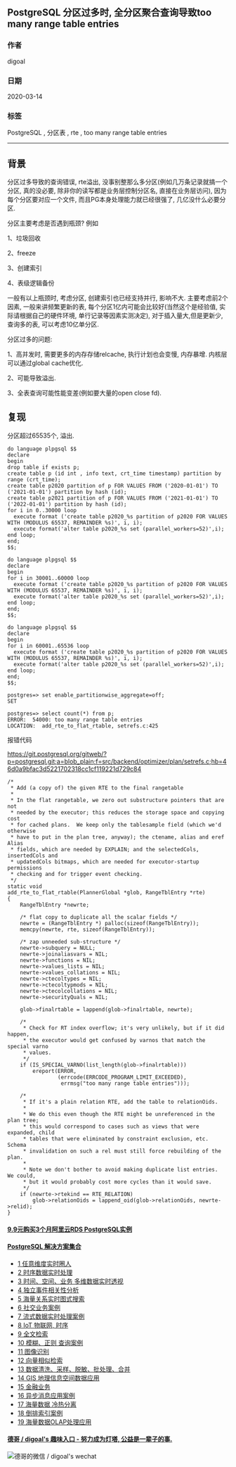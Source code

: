 ## PostgreSQL 分区过多时, 全分区聚合查询导致too many range table entries   
        
### 作者                                                                        
digoal                                                                                                                 
                          
### 日期                                                                                                                 
2020-03-14                                                                                                             
                                                                                                                 
### 标签                                                                                                                 
PostgreSQL , 分区表 , rte , too many range table entries    
                     
----               
                          
## 背景    
分区过多导致的查询错误, rte溢出, 没事别整那么多分区(例如几万条记录就搞一个分区, 真的没必要, 除非你的读写都是业务层控制分区名, 直接在业务层访问), 因为每个分区要对应一个文件, 而且PG本身处理能力就已经很强了, 几亿没什么必要分区.   
  
分区主要考虑是否遇到瓶颈? 例如  
  
1、垃圾回收    
  
2、freeze    
  
3、创建索引   
  
4、表级逻辑备份   
  
一般有以上瓶颈时, 考虑分区, 创建索引也已经支持并行, 影响不大. 主要考虑前2个因素, 一般来讲频繁更新的表, 每个分区1亿内可能会比较好(当然这个是经验值, 实际请根据自己的硬件环境, 单行记录等因素实测决定), 对于插入量大,但是更新少,查询多的表, 可以考虑10亿单分区.     
  
分区过多的问题:  
  
1、高并发时, 需要更多的内存存储relcache, 执行计划也会变慢, 内存暴增. 内核层可以通过global cache优化.  
  
2、可能导致溢出.  
  
3、全表查询可能性能变差(例如要大量的open close fd).   

## 复现  
分区超过65535个, 溢出.   
  
```  
do language plpgsql $$     
declare    
begin    
drop table if exists p;    
create table p (id int , info text, crt_time timestamp) partition by range (crt_time);      
create table p2020 partition of p FOR VALUES FROM ('2020-01-01') TO ('2021-01-01') partition by hash (id);      
create table p2021 partition of p FOR VALUES FROM ('2021-01-01') TO ('2022-01-01') partition by hash (id);      
for i in 0..30000 loop    
  execute format ('create table p2020_%s partition of p2020 FOR VALUES WITH (MODULUS 65537, REMAINDER %s)', i, i);    
  execute format('alter table p2020_%s set (parallel_workers=52)',i);    
end loop;    
end;    
$$;    
  
do language plpgsql $$     
declare    
begin    
for i in 30001..60000 loop    
  execute format ('create table p2020_%s partition of p2020 FOR VALUES WITH (MODULUS 65537, REMAINDER %s)', i, i);    
  execute format('alter table p2020_%s set (parallel_workers=52)',i);    
end loop;    
end;    
$$;    
  
do language plpgsql $$     
declare    
begin    
for i in 60001..65536 loop    
  execute format ('create table p2020_%s partition of p2020 FOR VALUES WITH (MODULUS 65537, REMAINDER %s)', i, i);    
  execute format('alter table p2020_%s set (parallel_workers=52)',i);    
end loop;    
end;    
$$;    
```  
  
```  
postgres=> set enable_partitionwise_aggregate=off;    
SET  
  
postgres=> select count(*) from p;  
ERROR:  54000: too many range table entries  
LOCATION:  add_rte_to_flat_rtable, setrefs.c:425  
```  
  
报错代码  
  
https://git.postgresql.org/gitweb/?p=postgresql.git;a=blob_plain;f=src/backend/optimizer/plan/setrefs.c;hb=46d0a9bfac3d5221702318cc1cf119221d729c84  
  
```  
/*  
 * Add (a copy of) the given RTE to the final rangetable  
 *  
 * In the flat rangetable, we zero out substructure pointers that are not  
 * needed by the executor; this reduces the storage space and copying cost  
 * for cached plans.  We keep only the tablesample field (which we'd otherwise  
 * have to put in the plan tree, anyway); the ctename, alias and eref Alias  
 * fields, which are needed by EXPLAIN; and the selectedCols, insertedCols and  
 * updatedCols bitmaps, which are needed for executor-startup permissions  
 * checking and for trigger event checking.  
 */  
static void  
add_rte_to_flat_rtable(PlannerGlobal *glob, RangeTblEntry *rte)  
{  
	RangeTblEntry *newrte;  
  
	/* flat copy to duplicate all the scalar fields */  
	newrte = (RangeTblEntry *) palloc(sizeof(RangeTblEntry));  
	memcpy(newrte, rte, sizeof(RangeTblEntry));  
  
	/* zap unneeded sub-structure */  
	newrte->subquery = NULL;  
	newrte->joinaliasvars = NIL;  
	newrte->functions = NIL;  
	newrte->values_lists = NIL;  
	newrte->values_collations = NIL;  
	newrte->ctecoltypes = NIL;  
	newrte->ctecoltypmods = NIL;  
	newrte->ctecolcollations = NIL;  
	newrte->securityQuals = NIL;  
  
	glob->finalrtable = lappend(glob->finalrtable, newrte);  
  
	/*  
	 * Check for RT index overflow; it's very unlikely, but if it did happen,  
	 * the executor would get confused by varnos that match the special varno  
	 * values.  
	 */  
	if (IS_SPECIAL_VARNO(list_length(glob->finalrtable)))  
		ereport(ERROR,  
				(errcode(ERRCODE_PROGRAM_LIMIT_EXCEEDED),  
				 errmsg("too many range table entries")));  
  
	/*  
	 * If it's a plain relation RTE, add the table to relationOids.  
	 *  
	 * We do this even though the RTE might be unreferenced in the plan tree;  
	 * this would correspond to cases such as views that were expanded, child  
	 * tables that were eliminated by constraint exclusion, etc. Schema  
	 * invalidation on such a rel must still force rebuilding of the plan.  
	 *  
	 * Note we don't bother to avoid making duplicate list entries.  We could,  
	 * but it would probably cost more cycles than it would save.  
	 */  
	if (newrte->rtekind == RTE_RELATION)  
		glob->relationOids = lappend_oid(glob->relationOids, newrte->relid);  
}  
```  
    
  
  
  
  
  
  
  
  
  
  
  
  
  
  
  
  
  
  
  
  
  
  
  
  
  
#### [9.9元购买3个月阿里云RDS PostgreSQL实例](https://www.aliyun.com/database/postgresqlactivity "57258f76c37864c6e6d23383d05714ea")
  
  
#### [PostgreSQL 解决方案集合](https://yq.aliyun.com/topic/118 "40cff096e9ed7122c512b35d8561d9c8")
- [1 任意维度实时圈人](https://yq.aliyun.com/topic/118 "40cff096e9ed7122c512b35d8561d9c8")
- [2 时序数据实时处理](https://yq.aliyun.com/topic/118 "40cff096e9ed7122c512b35d8561d9c8")
- [3 时间、空间、业务 多维数据实时透视](https://yq.aliyun.com/topic/118 "40cff096e9ed7122c512b35d8561d9c8")
- [4 独立事件相关性分析](https://yq.aliyun.com/topic/118 "40cff096e9ed7122c512b35d8561d9c8")
- [5 海量关系实时图式搜索](https://yq.aliyun.com/topic/118 "40cff096e9ed7122c512b35d8561d9c8")
- [6 社交业务案例](https://yq.aliyun.com/topic/118 "40cff096e9ed7122c512b35d8561d9c8")
- [7 流式数据实时处理案例](https://yq.aliyun.com/topic/118 "40cff096e9ed7122c512b35d8561d9c8")
- [8 IoT 物联网, 时序](https://yq.aliyun.com/topic/118 "40cff096e9ed7122c512b35d8561d9c8")
- [9 全文检索](https://yq.aliyun.com/topic/118 "40cff096e9ed7122c512b35d8561d9c8")
- [10 模糊、正则 查询案例](https://yq.aliyun.com/topic/118 "40cff096e9ed7122c512b35d8561d9c8")
- [11 图像识别](https://yq.aliyun.com/topic/118 "40cff096e9ed7122c512b35d8561d9c8")
- [12 向量相似检索](https://yq.aliyun.com/topic/118 "40cff096e9ed7122c512b35d8561d9c8")
- [13 数据清洗、采样、脱敏、批处理、合并](https://yq.aliyun.com/topic/118 "40cff096e9ed7122c512b35d8561d9c8")
- [14 GIS 地理信息空间数据应用](https://yq.aliyun.com/topic/118 "40cff096e9ed7122c512b35d8561d9c8")
- [15 金融业务](https://yq.aliyun.com/topic/118 "40cff096e9ed7122c512b35d8561d9c8")
- [16 异步消息应用案例](https://yq.aliyun.com/topic/118 "40cff096e9ed7122c512b35d8561d9c8")
- [17 海量数据 冷热分离](https://yq.aliyun.com/topic/118 "40cff096e9ed7122c512b35d8561d9c8")
- [18 倒排索引案例](https://yq.aliyun.com/topic/118 "40cff096e9ed7122c512b35d8561d9c8")
- [19 海量数据OLAP处理应用](https://yq.aliyun.com/topic/118 "40cff096e9ed7122c512b35d8561d9c8")
  
  
#### [德哥 / digoal's 趣味入口 - 努力成为灯塔, 公益是一辈子的事.](https://github.com/digoal/blog/blob/master/README.md "22709685feb7cab07d30f30387f0a9ae")
  
  
![德哥的微信 / digoal's wechat](../pic/digoal_weixin.jpg "f7ad92eeba24523fd47a6e1a0e691b59")
  
